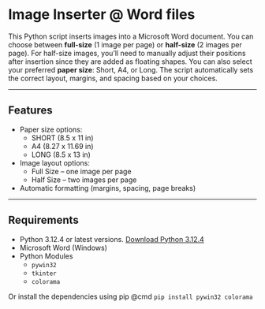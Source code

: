 # Image Inserter @ Word files

This Python script inserts images into a Microsoft Word document. You can choose between **full-size** (1 image per page) or **half-size** (2 images per page). For half-size images, you’ll need to manually adjust their positions after insertion since they are added as floating shapes. You can also select your preferred **paper size**: Short, A4, or Long. The script automatically sets the correct layout, margins, and spacing based on your choices.

---

## Features

- Paper size options:
  - SHORT (8.5 x 11 in)
  - A4 (8.27 x 11.69 in)
  - LONG (8.5 x 13 in)
- Image layout options:
  - Full Size – one image per page
  - Half Size – two images per page
- Automatic formatting (margins, spacing, page breaks)

---

## Requirements

- Python 3.12.4 or latest versions. [Download Python 3.12.4](https://www.python.org/downloads/release/python-3124/)
- Microsoft Word (Windows)
- Python Modules
  - `pywin32`
  - `tkinter`
  - `colorama`

 Or install the dependencies using pip @cmd
 ```pip install pywin32 colorama```
